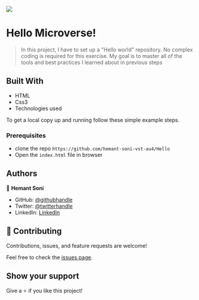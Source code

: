 ![](https://img.shields.io/badge/Microverse-blueviolet)

# Hello Microverse!

> In this project, I have to set up a "Hello world" repository. No complex coding is required for this exercise. My goal is to master all of the tools and best practices I learned about in previous steps


## Built With

- HTML
- Css3
- Technologies used


To get a local copy up and running follow these simple example steps.

### Prerequisites
- clone the repo `https://github.com/hemant-soni-vst-au4/Hello`
- Open the `index.html` file in browser



## Authors

👤 **Hemant Soni**

- GitHub: [@githubhandle](https://github.com/hemant-soni-vst-au4)
- Twitter: [@twitterhandle](https://twitter.com/Hemants63203059)
- LinkedIn: [LinkedIn](https://linkedin.com/in/hemantso)


## 🤝 Contributing

Contributions, issues, and feature requests are welcome!

Feel free to check the [issues page](https://github.com/hemant-soni-vst-au4/Hello/issues/).

## Show your support

Give a ⭐️ if you like this project!
